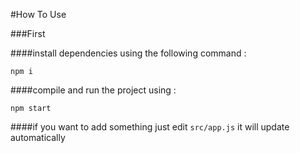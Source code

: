#How To Use

###First

####install dependencies using the following command :

``` npm i ```

####compile and run the project using : 

``` npm start ```

####if you want to add something just edit ```src/app.js``` it will update automatically
